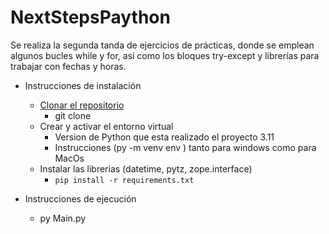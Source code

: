 # NextStepsPaython

Se realiza la segunda tanda de ejercicios de prácticas, donde se emplean algunos bucles while y for, así como los bloques try-except y librerías para trabajar con fechas y horas.

- Instrucciones de instalación
  - [Clonar el repositorio](https://github.com/Zeta997/NextStepsPaython.git)
    - git clone 
  - Crear y activar el entorno virtual
    - Version de Python que esta realizado el proyecto 3.11
    - Instrucciones (py -m venv env ) tanto para windows como para MacOs
  - Instalar las librerías (datetime, pytz, zope.interface)
    - `pip install -r requirements.txt`

- Instrucciones de ejecución
  - py Main.py

